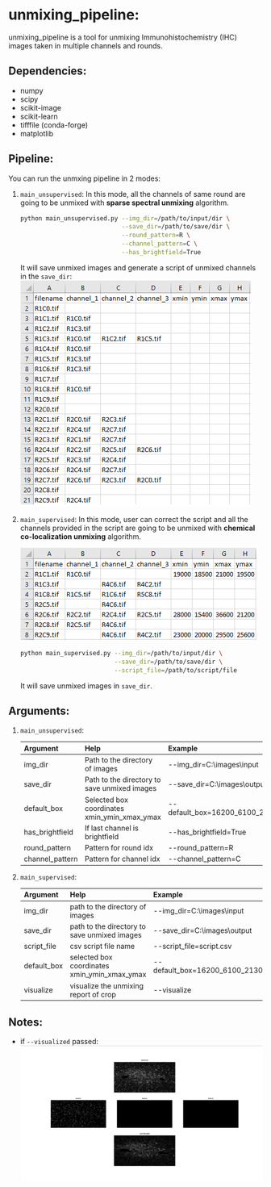 # unmixing_pipeline:

unmixing_pipeline is a tool for unmixing Immunohistochemistry (IHC) images taken in multiple channels and rounds.


## Dependencies:

* numpy
* scipy
* scikit-image
* scikit-learn
* tifffile (conda-forge)
* matplotlib

## Pipeline:

You can run the unmxing pipeline in 2 modes:
1. `main_unsupervised`: In this mode, all the channels of same round are going to be unmixed with
 __sparse spectral unmixing__ algorithm.
 
    ```bash
    python main_unsupervised.py --img_dir=/path/to/input/dir \
                                --save_dir=/path/to/save/dir \
                                --round_pattern=R \
                                --channel_pattern=C \
                                --has_brightfield=True    
    ``` 
    It will save unmixed images and generate a script of unmixed channels in the `save_dir`:
    ![Alt text](files/0.png)

2. `main_supervised`: In this mode, user can correct the script and all the channels provided in the script are going to be unmixed with
 __chemical co-localization unmixing__ algorithm.
 
    ![Alt text](files/1.png)
    
    ```bash
    python main_supervised.py --img_dir=/path/to/input/dir \
                              --save_dir=/path/to/save/dir \
                              --script_file=/path/to/script/file   
    ```
    It will save unmixed images in `save_dir`.


## Arguments:

1. `main_unsupervised`:
    
    |Argument|Help|Example|
    |---|---|---|
    |img_dir|Path to the directory of images|--img_dir=C:\images\input|
    |save_dir|Path to the directory to save unmixed images|--save_dir=C:\images\output|
    |default_box|Selected box coordinates xmin_ymin_xmax_ymax|--default_box=16200_6100_21300_12200|
    |has_brightfield|If last channel is brightfield|--has_brightfield=True|
    |round_pattern|Pattern for round idx|--round_pattern=R|
    |channel_pattern|Pattern for channel idx|--channel_pattern=C|
2. `main_supervised`:

    |Argument|Help|Example|
    |---|---|---|
    |img_dir|path to the directory of images|--img_dir=C:\images\input|
    |save_dir|path to the directory to save unmixed images|--save_dir=C:\images\output|
    |script_file|csv script file name|--script_file=script.csv|
    |default_box|selected box coordinates xmin_ymin_xmax_ymax|--default_box=16200_6100_21300_12200|
    |visualize|visualize the unmixing report of crop|--visualize|

## Notes:

* if `--visualized` passed:
    ![Alt text](files/2.png)

